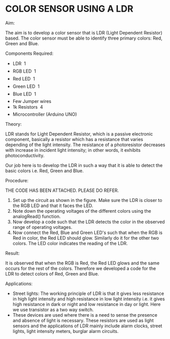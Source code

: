 # COLOR SENSOR USING A LDR

Aim:

The aim is to develop a color sensor that is LDR (Light Dependent Resistor) based. The color sensor must be able to identify three primary colors: Red, Green and Blue.

Components Required:

- LDR  1
- RGB LED  1
- Red LED  1
- Green LED  1
- Blue LED  1
- Few Jumper wires
- 1k Resistors  4
- Microcontroller (Arduino UNO)

Theory:

LDR stands for Light Dependent Resistor, which is a passive electronic component, basically a resistor which has a resistance that varies depending of the light intensity. The resistance of a photoresistor decreases with increase in incident light intensity; in other words, it exhibits photoconductivity.

Our job here is to develop the LDR in such a way that it is able to detect the basic colors i.e. Red, Green and Blue.

Procedure:

THE CODE HAS BEEN ATTACHED. PLEASE DO REFER.

1. Set up the circuit as shown in the figure. Make sure the LDR is closer to the RGB LED and that it faces the LED.
2. Note down the operating voltages of the different colors using the analogRead() function.
3. Now develop a code such that the LDR detects the color in the observed range of operating voltages.
4. Now connect the Red, Blue and Green LED&#39;s such that when the RGB is Red in color, the Red LED should glow. Similarly do it for the other two colors. The LED color indicates the reading of the LDR.

Result:

It is observed that when the RGB is Red, the Red LED glows and the same occurs for the rest of the colors. Therefore we developed a code for the LDR to detect colors of Red, Green and Blue.

Applications:

- Street lights: The working principle of LDR is that it gives less resistance in high light intensity and high resistance in low light intensity i.e. it gives high resistance in dark or night and low resistance in day or light. Here we use transistor as a two way switch.
- These devices are used where there is a need to sense the presence and absence of light is necessary. These resistors are used as light sensors and the applications of LDR mainly include alarm clocks, street lights, light intensity meters, burglar alarm circuits.
